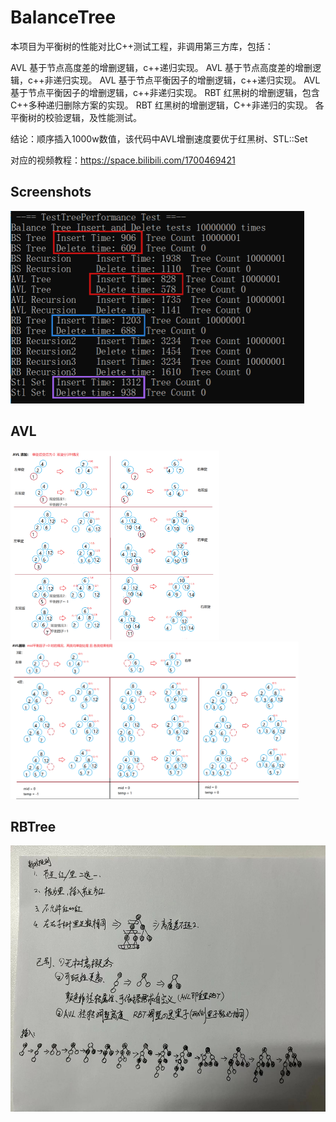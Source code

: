 # BalanceTree

本项目为平衡树的性能对比C++测试工程，非调用第三方库，包括：

AVL 基于节点高度差的增删逻辑，c++递归实现。
AVL 基于节点高度差的增删逻辑，c++非递归实现。
AVL 基于节点平衡因子的增删逻辑，c++递归实现。
AVL 基于节点平衡因子的增删逻辑，c++非递归实现。
RBT 红黑树的增删逻辑，包含C++多种递归删除方案的实现。
RBT 红黑树的增删逻辑，C++非递归的实现。
各平衡树的校验逻辑，及性能测试。

结论：顺序插入1000w数值，该代码中AVL增删速度要优于红黑树、STL::Set

对应的视频教程：https://space.bilibili.com/1700469421 

## Screenshots
<img width="470" height="308" src="https://github.com/sicaril/BalanceTree/blob/main/result.png"/>

## AVL
<img width="334" height="303" src="https://github.com/sicaril/BalanceTree/blob/main/Document/AVL%20%E5%B9%B3%E8%A1%A1%E5%9B%A0%E5%AD%90%20%E5%A2%9E%E5%88%A0.png"/>
<img width="461" height="252" src="https://github.com/sicaril/BalanceTree/blob/main/Document/AVL%20%E5%B9%B3%E8%A1%A1%E5%9B%A0%E5%AD%90%20%E5%88%A0%E9%99%A4(m%E4%B8%BA0).png"/>

## RBTree
<img width="569" height="426" src="https://github.com/sicaril/BalanceTree/blob/main/Document/RBT%20%E6%8F%92%E5%85%A5.jpg"/>

